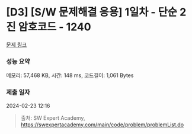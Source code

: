 # [D3] [S/W 문제해결 응용] 1일차 - 단순 2진 암호코드 - 1240 

[문제 링크](https://swexpertacademy.com/main/code/problem/problemDetail.do?contestProbId=AV15FZuqAL4CFAYD) 

### 성능 요약

메모리: 57,468 KB, 시간: 148 ms, 코드길이: 1,061 Bytes

### 제출 일자

2024-02-23 12:16



> 출처: SW Expert Academy, https://swexpertacademy.com/main/code/problem/problemList.do